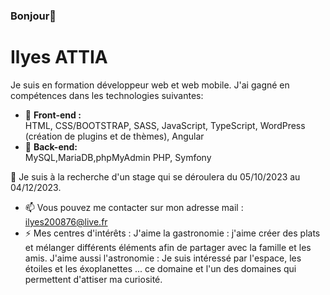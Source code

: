 ### Bonjour👋

# Ilyes ATTIA

Je suis en formation développeur web et web mobile. J'ai gagné en compétences dans les technologies suivantes:
- 🌱 **Front-end :** <br>
      HTML, CSS/BOOTSTRAP, SASS, JavaScript, TypeScript, WordPress (création de plugins et de thèmes), Angular
- 🌱 **Back-end:** <br>
      MySQL,MariaDB,phpMyAdmin PHP, Symfony

🤔 Je suis à la recherche d'un stage qui se déroulera du 05/10/2023 au 04/12/2023.
- 📫 Vous pouvez me contacter sur mon adresse mail : ilyes200876@live.fr
- ⚡ Mes centres d'intérêts :
  J'aime la gastronomie : j'aime créer des plats et mélanger différents éléments afin de partager avec la famille et les amis.
  J'aime aussi l'astronomie : Je suis intéressé par l'espace, les étoiles et les éxoplanettes ... ce domaine et l'un des domaines qui permettent d'attiser ma curiosité.

